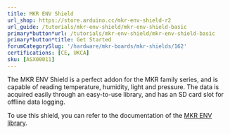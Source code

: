 ```yaml
---
title: MKR ENV Shield
url_shop: https://store.arduino.cc/mkr-env-shield-r2
url_guide: /tutorials/mkr-env-shield/mkr-env-shield-basic
primary*button*url: /tutorials/mkr-env-shield/mkr-env-shield-basic
primary*button*title: Get Started
forumCategorySlug: '/hardware/mkr-boards/mkr-shields/162'
certifications: [CE, UKCA]
sku: [ASX00011]
---
```


The MKR ENV Shield is a perfect addon for the MKR family series, and is capable of reading temperature, humidity, light and pressure. The data is acquired easily through an easy-to-use library, and has an SD card slot for offline data logging.

To use this shield, you can refer to the documentation of the [MKR ENV library](https://www.arduino.cc/reference/en/libraries/arduino_mkrenv/).